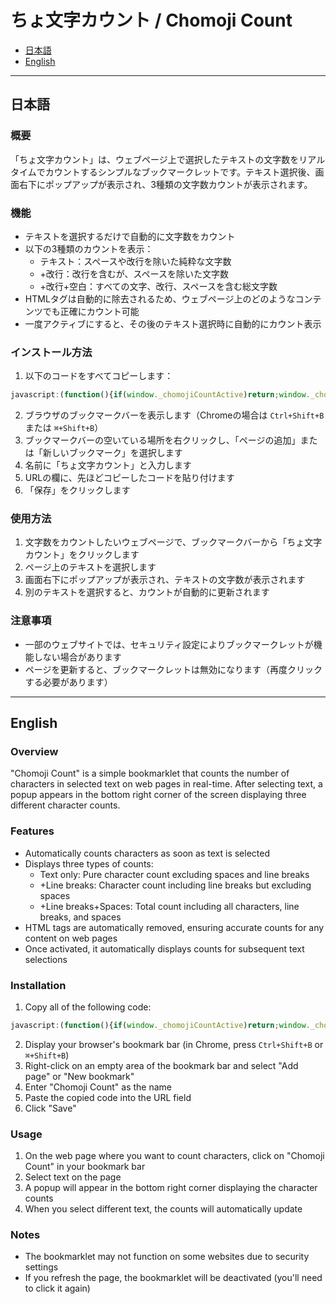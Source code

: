 # ちょ文字カウント / Chomoji Count

* [日本語](#日本語)
* [English](#english)

---

## 日本語

### 概要

「ちょ文字カウント」は、ウェブページ上で選択したテキストの文字数をリアルタイムでカウントするシンプルなブックマークレットです。テキスト選択後、画面右下にポップアップが表示され、3種類の文字数カウントが表示されます。

### 機能

- テキストを選択するだけで自動的に文字数をカウント
- 以下の3種類のカウントを表示：
  - テキスト：スペースや改行を除いた純粋な文字数
  - +改行：改行を含むが、スペースを除いた文字数
  - +改行+空白：すべての文字、改行、スペースを含む総文字数
- HTMLタグは自動的に除去されるため、ウェブページ上のどのようなコンテンツでも正確にカウント可能
- 一度アクティブにすると、その後のテキスト選択時に自動的にカウント表示

### インストール方法

1. 以下のコードをすべてコピーします：

```javascript
javascript:(function(){if(window._chomojiCountActive)return;window._chomojiCountActive=true;const style=document.createElement("style");style.id="text-counter-style";style.textContent="#text-counter-popup{position:fixed;bottom:20px;right:20px;background-color:#333;color:white;padding:10px 15px;border-radius:5px;font-family:Arial,sans-serif;font-size:14px;z-index:9999;box-shadow:0 2px 10px rgba(0,0,0,0.2);display:none}#text-counter-popup.active{display:block}#text-counter-popup table{margin:0;border-collapse:collapse}#text-counter-popup td{padding:3px 8px}#text-counter-popup td:first-child{font-weight:bold;text-align:right}";document.head.appendChild(style);const popup=document.createElement("div");popup.id="text-counter-popup";popup.innerHTML="<table><tr><td>テキスト:</td><td id=\"text-only-count\">0</td></tr><tr><td>+改行:</td><td id=\"with-newlines-count\">0</td></tr><tr><td>+改行+空白:</td><td id=\"with-spaces-count\">0</td></tr></table>";document.body.appendChild(popup);function stripHtml(html){const tmp=document.createElement("div");tmp.innerHTML=html;return tmp.textContent||tmp.innerText||"";}function updateCount(){const selection=window.getSelection();if(selection.rangeCount>0){const range=selection.getRangeAt(0);const fragment=range.cloneContents();const div=document.createElement("div");div.appendChild(fragment);const plainText=stripHtml(div.innerHTML);const textOnly=plainText.replace(/[\n\r\t\f\v ]/g,"");const textWithNewlines=plainText.replace(/[ \t\f\v]/g,"");const textOnlyCount=textOnly.length;const withNewlinesCount=textWithNewlines.length;const withSpacesCount=plainText.length;document.getElementById("text-only-count").textContent=textOnlyCount;document.getElementById("with-newlines-count").textContent=withNewlinesCount;document.getElementById("with-spaces-count").textContent=withSpacesCount;popup.classList.add("active");}else{popup.classList.remove("active");}}document.addEventListener("mouseup",updateCount);document.addEventListener("keyup",function(e){const selectionKeys=["ArrowUp","ArrowDown","ArrowLeft","ArrowRight","Home","End","PageUp","PageDown","Shift","Control","Meta","Alt"];if(selectionKeys.includes(e.key)){updateCount();}});updateCount();})();
```

2. ブラウザのブックマークバーを表示します（Chromeの場合は `Ctrl+Shift+B` または `⌘+Shift+B`）
3. ブックマークバーの空いている場所を右クリックし、「ページの追加」または「新しいブックマーク」を選択します
4. 名前に「ちょ文字カウント」と入力します
5. URLの欄に、先ほどコピーしたコードを貼り付けます
6. 「保存」をクリックします

### 使用方法

1. 文字数をカウントしたいウェブページで、ブックマークバーから「ちょ文字カウント」をクリックします
2. ページ上のテキストを選択します
3. 画面右下にポップアップが表示され、テキストの文字数が表示されます
4. 別のテキストを選択すると、カウントが自動的に更新されます

### 注意事項

- 一部のウェブサイトでは、セキュリティ設定によりブックマークレットが機能しない場合があります
- ページを更新すると、ブックマークレットは無効になります（再度クリックする必要があります）

---

## English

### Overview

"Chomoji Count" is a simple bookmarklet that counts the number of characters in selected text on web pages in real-time. After selecting text, a popup appears in the bottom right corner of the screen displaying three different character counts.

### Features

- Automatically counts characters as soon as text is selected
- Displays three types of counts:
  - Text only: Pure character count excluding spaces and line breaks
  - +Line breaks: Character count including line breaks but excluding spaces
  - +Line breaks+Spaces: Total count including all characters, line breaks, and spaces
- HTML tags are automatically removed, ensuring accurate counts for any content on web pages
- Once activated, it automatically displays counts for subsequent text selections

### Installation

1. Copy all of the following code:

```javascript
javascript:(function(){if(window._chomojiCountActive)return;window._chomojiCountActive=true;const style=document.createElement("style");style.id="text-counter-style";style.textContent="#text-counter-popup{position:fixed;bottom:20px;right:20px;background-color:#333;color:white;padding:10px 15px;border-radius:5px;font-family:Arial,sans-serif;font-size:14px;z-index:9999;box-shadow:0 2px 10px rgba(0,0,0,0.2);display:none}#text-counter-popup.active{display:block}#text-counter-popup table{margin:0;border-collapse:collapse}#text-counter-popup td{padding:3px 8px}#text-counter-popup td:first-child{font-weight:bold;text-align:right}";document.head.appendChild(style);const popup=document.createElement("div");popup.id="text-counter-popup";popup.innerHTML="<table><tr><td>テキスト:</td><td id=\"text-only-count\">0</td></tr><tr><td>+改行:</td><td id=\"with-newlines-count\">0</td></tr><tr><td>+改行+空白:</td><td id=\"with-spaces-count\">0</td></tr></table>";document.body.appendChild(popup);function stripHtml(html){const tmp=document.createElement("div");tmp.innerHTML=html;return tmp.textContent||tmp.innerText||"";}function updateCount(){const selection=window.getSelection();if(selection.rangeCount>0){const range=selection.getRangeAt(0);const fragment=range.cloneContents();const div=document.createElement("div");div.appendChild(fragment);const plainText=stripHtml(div.innerHTML);const textOnly=plainText.replace(/[\n\r\t\f\v ]/g,"");const textWithNewlines=plainText.replace(/[ \t\f\v]/g,"");const textOnlyCount=textOnly.length;const withNewlinesCount=textWithNewlines.length;const withSpacesCount=plainText.length;document.getElementById("text-only-count").textContent=textOnlyCount;document.getElementById("with-newlines-count").textContent=withNewlinesCount;document.getElementById("with-spaces-count").textContent=withSpacesCount;popup.classList.add("active");}else{popup.classList.remove("active");}}document.addEventListener("mouseup",updateCount);document.addEventListener("keyup",function(e){const selectionKeys=["ArrowUp","ArrowDown","ArrowLeft","ArrowRight","Home","End","PageUp","PageDown","Shift","Control","Meta","Alt"];if(selectionKeys.includes(e.key)){updateCount();}});updateCount();})();
```

2. Display your browser's bookmark bar (in Chrome, press `Ctrl+Shift+B` or `⌘+Shift+B`)
3. Right-click on an empty area of the bookmark bar and select "Add page" or "New bookmark"
4. Enter "Chomoji Count" as the name
5. Paste the copied code into the URL field
6. Click "Save"

### Usage

1. On the web page where you want to count characters, click on "Chomoji Count" in your bookmark bar
2. Select text on the page
3. A popup will appear in the bottom right corner displaying the character counts
4. When you select different text, the counts will automatically update

### Notes

- The bookmarklet may not function on some websites due to security settings
- If you refresh the page, the bookmarklet will be deactivated (you'll need to click it again)
